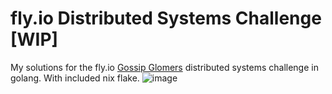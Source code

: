 # fly.io Distributed Systems Challenge [WIP]

My solutions for the fly.io [Gossip Glomers](https://fly.io/dist-sys/) distributed systems challenge in golang. With included nix flake.
![image](https://github.com/user-attachments/assets/885aa627-2933-4e63-8c5e-d65ba4496010)
